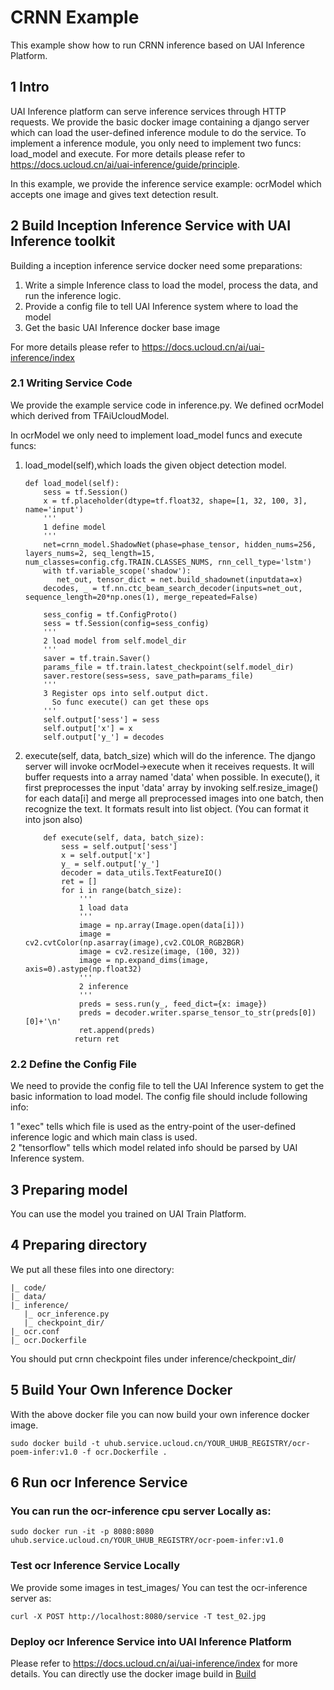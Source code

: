 # CRNN Example
This example show how to run CRNN inference based on UAI Inference Platform.

## 1 Intro
UAI Inference platform can serve inference services through HTTP requests. We provide the basic docker image containing a django server which can load the user-defined inference module to do the service. To implement a inference module, you only need to implement two funcs: load\_model and execute. For more details please refer to https://docs.ucloud.cn/ai/uai-inference/guide/principle.

In this example, we provide the inference service example: ocrModel which accepts one image and gives text detection result.

## 2 Build Inception Inference Service with UAI Inference toolkit
Building a inception inference service docker need some preparations:

1. Write a simple Inference class to load the model, process the data, and run the inference logic.
2. Provide a config file to tell UAI Inference system where to load the model
3. Get the basic UAI Inference docker base image

For more details please refer to https://docs.ucloud.cn/ai/uai-inference/index

### 2.1 Writing Service Code
We provide the example service code in inference.py. We defined ocrModel which derived from TFAiUcloudModel. 

In ocrModel we only need to implement load_model funcs and execute funcs:

1. load_model(self),which loads the given object detection model.
    ``` 
    def load_model(self):
		sess = tf.Session()
		x = tf.placeholder(dtype=tf.float32, shape=[1, 32, 100, 3], name='input')
		'''
		1 define model
		'''
		net=crnn_model.ShadowNet(phase=phase_tensor, hidden_nums=256, layers_nums=2, seq_length=15, num_classes=config.cfg.TRAIN.CLASSES_NUMS, rnn_cell_type='lstm')
		with tf.variable_scope('shadow'):
		   net_out, tensor_dict = net.build_shadownet(inputdata=x)
		decodes, _ = tf.nn.ctc_beam_search_decoder(inputs=net_out, sequence_length=20*np.ones(1), merge_repeated=False)

		sess_config = tf.ConfigProto()
		sess = tf.Session(config=sess_config)
		'''
		2 load model from self.model_dir
		'''
		saver = tf.train.Saver()
		params_file = tf.train.latest_checkpoint(self.model_dir)
		saver.restore(sess=sess, save_path=params_file)
		'''
		3 Register ops into self.output dict.
		  So func execute() can get these ops
		'''
		self.output['sess'] = sess
		self.output['x'] = x
		self.output['y_'] = decodes
    ```
2. execute(self, data, batch_size) which will do the inference. The django server will invoke ocrModel->execute when it receives requests. It will buffer requests into a array named 'data' when possible. In execute(), it first preprocesses the input 'data' array by invoking self.resize_image() for each data[i] and merge all preprocessed images into one batch, then recognize the text. It formats result into list object. (You can format it into json also)
    ```
    	def execute(self, data, batch_size):    
			sess = self.output['sess']
			x = self.output['x']
			y_ = self.output['y_']
			decoder = data_utils.TextFeatureIO()
			ret = []
			for i in range(batch_size):
				'''
				1 load data 
				'''
				image = np.array(Image.open(data[i]))
				image = cv2.cvtColor(np.asarray(image),cv2.COLOR_RGB2BGR)
				image = cv2.resize(image, (100, 32))
				image = np.expand_dims(image, axis=0).astype(np.float32)
				'''
				2 inference
				'''
				preds = sess.run(y_, feed_dict={x: image})
				preds = decoder.writer.sparse_tensor_to_str(preds[0])[0]+'\n'
				ret.append(preds)
               return ret
    ```

### 2.2 Define the Config File
We need to provide the config file to tell the UAI Inference system to get the basic information to load  model. The config file should include following info:

1  "exec" tells which file is used as the entry-point of the user-defined inference logic and which main class is used. <br>
2  "tensorflow" tells which model related info should be parsed by UAI Inference system.



## 3 Preparing model
You can use the model you trained on UAI Train Platform.
## 4 Preparing directory
We put all these files into one directory:
```
|_ code/
|_ data/
|_ inference/
   |_ ocr_inference.py 
   |_ checkpoint_dir/
|_ ocr.conf
|_ ocr.Dockerfile
```
You should put crnn checkpoint files under inference/checkpoint_dir/
## 5 Build Your Own Inference Docker
With the above docker file you can now build your own inference docker image.
```
sudo docker build -t uhub.service.ucloud.cn/YOUR_UHUB_REGISTRY/ocr-poem-infer:v1.0 -f ocr.Dockerfile .
```


## 6 Run ocr Inference Service 
###  You can run the ocr-inference cpu server Locally as:
```
sudo docker run -it -p 8080:8080 uhub.service.ucloud.cn/YOUR_UHUB_REGISTRY/ocr-poem-infer:v1.0
```
###   Test ocr Inference Service Locally
We provide some images in test_images/
You can test the ocr-inference server as:
```
curl -X POST http://localhost:8080/service -T test_02.jpg
```
###  Deploy ocr Inference Service into UAI Inference Platform
Please refer to https://docs.ucloud.cn/ai/uai-inference/index for more details. You can directly use the docker image build in [Build](#build-your-own-inference-docker)




